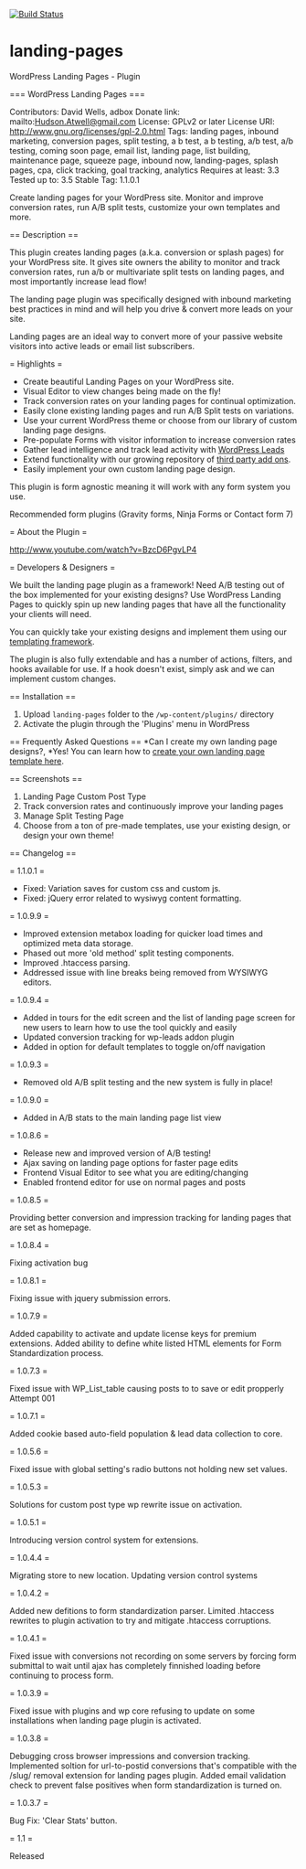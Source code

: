 [![Build Status](https://travis-ci.org/inboundnow/landing-pages.png?branch=master)](https://travis-ci.org/inboundnow/landing-pages)

landing-pages
=============

WordPress Landing Pages - Plugin

=== WordPress Landing Pages ===

Contributors: David Wells, adbox
Donate link: mailto:Hudson.Atwell@gmail.com
License: GPLv2 or later
License URI: http://www.gnu.org/licenses/gpl-2.0.html
Tags: landing pages, inbound marketing, conversion pages, split testing, a b test, a b testing, a/b test, a/b testing, coming soon page, email list, landing page, list building, maintenance page, squeeze page, inbound now, landing-pages, splash pages, cpa, click tracking, goal tracking, analytics
Requires at least: 3.3
Tested up to: 3.5
Stable Tag: 1.1.0.1

Create landing pages for your WordPress site. Monitor and improve conversion rates, run A/B split tests, customize your own templates and more.

== Description ==

This plugin creates landing pages (a.k.a. conversion or splash pages) for your WordPress site. It gives site owners the ability to monitor and track conversion rates, run a/b or multivariate split tests on landing pages, and most importantly increase lead flow!

The landing page plugin was specifically designed with inbound marketing best practices in mind and will help you drive & convert more leads on your site.

Landing pages are an ideal way to convert more of your passive website visitors into active leads or email list subscribers.

= Highlights =

* Create beautiful Landing Pages on your WordPress site.
* Visual Editor to view changes being made on the fly!
* Track conversion rates on your landing pages for continual optimization.
* Easily clone existing landing pages and run A/B Split tests on variations.
* Use your current WordPress theme or choose from our library of custom landing page designs.
* Pre-populate Forms with visitor information to increase conversion rates
* Gather lead intelligence and track lead activity with <a href="http://wordpress.org/plugins/leads/screenshots/">WordPress Leads</a>
* Extend functionality with our growing repository of <a href="http://www.inboundnow.com/market/category/landing-pages/extensions/">third party add ons</a>.
* Easily implement your own custom landing page design.

This plugin is form agnostic meaning it will work with any form system you use.

Recommended form plugins (Gravity forms, Ninja Forms or Contact form 7)

= About the Plugin =

http://www.youtube.com/watch?v=BzcD6PgvLP4

= Developers & Designers =

We built the landing page plugin as a framework! Need A/B testing out of the box implemented for your existing designs? Use WordPress Landing Pages to quickly spin up new landing pages that have all the functionality your clients will need.

You can quickly take your existing designs and implement them using our <a href="http://docs.inboundnow.com/landing-pages/dev">templating framework</a>.

The plugin is also fully extendable and has a number of actions, filters, and hooks available for use. If a hook doesn't exist, simply ask and we can implement custom changes.

== Installation ==

1. Upload `landing-pages` folder to the `/wp-content/plugins/` directory
1. Activate the plugin through the 'Plugins' menu in WordPress

== Frequently Asked Questions ==
*Can I create my own landing page designs?,
*Yes! You can learn how to <a href="http://docs.inboundnow.com/landing-pages/dev/creating-templates">create your own landing page template here</a>.

== Screenshots ==

1. Landing Page Custom Post Type
2. Track conversion rates and continuously improve your landing pages
3. Manage Split Testing Page
4. Choose from a ton of pre-made templates, use your existing design, or design your own theme!

== Changelog ==

=  1.1.0.1 =

* Fixed: Variation saves for custom css and custom js.
* Fixed: jQuery error related to wysiwyg content formatting.

= 1.0.9.9 =
* Improved extension metabox loading for quicker load times and optimized meta data storage.
* Phased out more 'old method' split testing components.
* Improved .htaccess parsing.
* Addressed issue with line breaks being removed from WYSIWYG editors.

= 1.0.9.4 =
* Added in tours for the edit screen and the list of landing page screen for new users to learn how to use the tool quickly and easily
* Updated conversion tracking for wp-leads addon plugin
* Added in option for default templates to toggle on/off navigation

= 1.0.9.3 =

* Removed old A/B split testing and the new system is fully in place!

= 1.0.9.0 =

* Added in A/B stats to the main landing page list view

= 1.0.8.6 =

* Release new and improved version of A/B testing!
* Ajax saving on landing page options for faster page edits
* Frontend Visual Editor to see what you are editing/changing
* Enabled frontend editor for use on normal pages and posts

= 1.0.8.5 =

Providing better conversion and impression tracking for landing pages that are set as homepage.

= 1.0.8.4 =

Fixing activation bug

= 1.0.8.1 =

Fixing issue with jquery submission errors.

= 1.0.7.9 =

Added capability to activate and update license keys for premium extensions. Added ability to define white listed HTML elements for Form Standardization process.

= 1.0.7.3 =

Fixed issue with WP_List_table causing posts to to save or edit propperly Attempt 001

= 1.0.7.1 =

Added cookie based auto-field population & lead data collection to core.

= 1.0.5.6 =

Fixed issue with global setting's radio buttons not holding new set values.

= 1.0.5.3 =

Solutions for custom post type wp rewrite issue on activation.

= 1.0.5.1 =

Introducing version control system for extensions.

= 1.0.4.4 =

Migrating store to new location.  Updating version control systems

= 1.0.4.2 =

Added new defitions to form standardization parser. Limited .htaccess rewrites to plugin activation to try and mitigate .htaccess corruptions.

= 1.0.4.1 =

Fixed issue with conversions not recording on some servers by forcing form submittal to wait until ajax has completely finnished loading before continuing to process form.

= 1.0.3.9 =

Fixed issue with plugins and wp core refusing to update on some installations when landing page plugin is activated.

= 1.0.3.8 =

Debugging cross browser impressions and conversion tracking. Implemented soltion for url-to-postid conversions that's compatible with the /slug/ removal extension for landing pages plugin.
Added email validation check to prevent false positives when form standardization is turned on.

= 1.0.3.7 =

Bug Fix: 'Clear Stats' button.

= 1.1 =

Released


